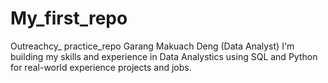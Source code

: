 # My_first_repo
Outreachcy_ practice_repo
Garang Makuach Deng (Data Analyst)
I'm building my skills and experience in Data Analystics using SQL and Python for real-world experience projects and jobs.
